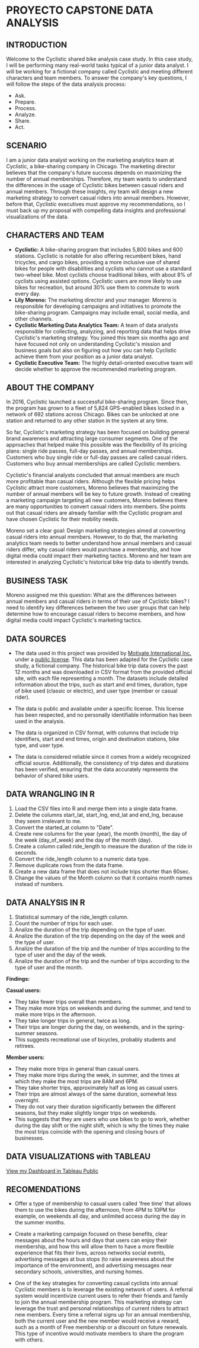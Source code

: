 # PROYECTO CAPSTONE DATA ANALYSIS

## INTRODUCTION

Welcome to the Cyclistic shared bike analysis case study. In this case study, I will be performing many real-world tasks typical of a junior data analyst. I will be working for a fictional company called Cyclistic and meeting different characters and team members. To answer the company's key questions, I will follow the steps of the data analysis process:
* Ask.
* Prepare.
* Process.
* Analyze.
* Share.
* Act.
  
## SCENARIO

I am a junior data analyst working on the marketing analytics team at Cyclistic, a bike-sharing company in Chicago. The marketing director believes that the company's future success depends on maximizing the number of annual memberships. Therefore, my team wants to understand the differences in the usage of Cyclistic bikes between casual riders and annual members. Through these insights, my team will design a new marketing strategy to convert casual riders into annual members. However, before that, Cyclistic executives must approve my recommendations, so I must back up my proposal with compelling data insights and professional visualizations of the data.

## CHARACTERS AND TEAM

* **Cyclistic:** A bike-sharing program that includes 5,800 bikes and 600 stations. Cyclistic is notable for also offering recumbent bikes, hand tricycles, and cargo bikes, providing a more inclusive use of shared bikes for people with disabilities and cyclists who cannot use a standard two-wheel bike. Most cyclists choose traditional bikes, with about 8% of cyclists using assisted options. Cyclistic users are more likely to use bikes for recreation, but around 30% use them to commute to work every day.
* **Lily Moreno:** The marketing director and your manager. Moreno is responsible for developing campaigns and initiatives to promote the bike-sharing program. Campaigns may include email, social media, and other channels.
* **Cyclistic Marketing Data Analytics Team:** A team of data analysts responsible for collecting, analyzing, and reporting data that helps drive Cyclistic's marketing strategy. You joined this team six months ago and have focused not only on understanding Cyclistic's mission and business goals but also on figuring out how you can help Cyclistic achieve them from your position as a junior data analyst.
* **Cyclistic Executive Team:** The highly detail-oriented executive team will decide whether to approve the recommended marketing program.

## ABOUT THE COMPANY

In 2016, Cyclistic launched a successful bike-sharing program. Since then, the program has grown to a fleet of 5,824 GPS-enabled bikes locked in a network of 692 stations across Chicago. Bikes can be unlocked at one station and returned to any other station in the system at any time.

So far, Cyclistic's marketing strategy has been focused on building general brand awareness and attracting large consumer segments. One of the approaches that helped make this possible was the flexibility of its pricing plans: single ride passes, full-day passes, and annual memberships. Customers who buy single ride or full-day passes are called casual riders. Customers who buy annual memberships are called Cyclistic members.

Cyclistic's financial analysts concluded that annual members are much more profitable than casual riders. Although the flexible pricing helps Cyclistic attract more customers, Moreno believes that maximizing the number of annual members will be key to future growth. Instead of creating a marketing campaign targeting all new customers, Moreno believes there are many opportunities to convert casual riders into members. She points out that casual riders are already familiar with the Cyclistic program and have chosen Cyclistic for their mobility needs.

Moreno set a clear goal: Design marketing strategies aimed at converting casual riders into annual members. However, to do that, the marketing analytics team needs to better understand how annual members and casual riders differ, why casual riders would purchase a membership, and how digital media could impact their marketing tactics. Moreno and her team are interested in analyzing Cyclistic's historical bike trip data to identify trends.

## BUSINESS TASK

Moreno assigned me this question: What are the differences between annual members and casual riders in terms of their use of Cyclistic bikes?
I need to identify key differences between the two user groups that can help determine how to encourage casual riders to become members, and how digital media could impact Cyclistic's marketing tactics.

## DATA SOURCES

* The data used in this project was provided by [Motivate International Inc.](https://divvy-tripdata.s3.amazonaws.com/index.html) under a [public license](https://divvybikes.com/data-license-agreement). This data has been adapted for the Cyclistic case study, a fictional company. The historical bike trip data covers the past 12 months and was downloaded in CSV format from the provided official site, with each file representing a month. The datasets include detailed information about the trips, such as start and end times, duration, type of bike used (classic or electric), and user type (member or casual rider).

* The data is public and available under a specific license. This license has been respected, and no personally identifiable information has been used in the analysis.

* The data is organized in CSV format, with columns that include trip identifiers, start and end times, origin and destination stations, bike type, and user type.

* The data is considered reliable since it comes from a widely recognized official source. Additionally, the consistency of trip dates and durations has been verified, ensuring that the data accurately represents the behavior of shared bike users.

## DATA WRANGLING IN R

1. Load the CSV files into R and merge them into a single data frame.
2. Delete the columns start_lat, start_lng, end_lat and end_lng, because they seem irrelevant to me.
3. Convert the started_at column to "Date".
4. Create new columns for the year (year), the month (month), the day of the week (day_of_week) and the day of the month (day).
5. Create a column called ride_length to measure the duration of the ride in seconds.
6. Convert the ride_length column to a numeric data type.
7. Remove duplicate rows from the data frame.
8. Create a new data frame that does not include trips shorter than 60sec.
9. Change the values ​​of the Month column so that it contains month names instead of numbers.

## DATA ANALYSIS IN R

1. Statistical summary of the ride_length column.
2. Count the number of trips for each user.
3. Analize the duration of the trip depending on the type of user.
4. Analize the duration of the trip depending on the day of the week and the type of user.
5. Analize the duration of the trip and the number of trips according to the type of user and the day of the week.
6. Analize the duration of the trip and the number of trips according to the type of user and the month.

**Findings:**

**Casual users:**

* They take fewer trips overall than members.
* They make more trips on weekends and during the summer, and tend to make more trips in the afternoon.
* They take longer trips in general, twice as long. 
* Their trips are longer during the day, on weekends, and in the spring-summer seasons.
* This suggests recreational use of bicycles, probably students and retirees.

**Member users:**

* They make more trips in general than casual users.
* They make more trips during the week, in summer, and the times at which they make the most trips are 8AM and 6PM.
* They take shorter trips, approximately half as long as casual users.
* Their trips are almost always of the same duration, somewhat less overnight. 
* They do not vary their duration significantly between the different seasons, but they make slightly longer trips on weekends.
* This suggests that they are users who use bikes to go to work, whether during the day shift or the night shift, which is why the times they make the most trips coincide with the opening and closing hours of businesses.

## DATA VISUALIZATIONS with TABLEAU

[View my Dashboard in Tableau Public](https://public.tableau.com/app/profile/mar.a.del.carmen.mart.n.rodr.guez/viz/Cyclisticproject_17369912676980/Dashboard1)

## RECOMENDATIONS

* Offer a type of membership to casual users called 'free time' that allows them to use the bikes during the afternoon, from 4PM to 10PM for example, on weekends all day, and unlimited access during the day in the summer months.

* Create a marketing campaign focused on these benefits, clear messages about the hours and days that users can enjoy their membership, and how this will allow them to have a more flexible experience that fits their lives, across networks social events, advertising messages at bus stops (to raise awareness about the importance of the environment), and advertising messages near secondary schools, universities, and nursing homes.

* One of the key strategies for converting casual cyclists into annual Cyclistic members is to leverage the existing network of users. A referral system would incentivize current users to refer their friends and family to join the annual membership program. This marketing strategy can leverage the trust and personal relationships of current riders to attract new members. Every time a referral signs up for an annual membership, both the current user and the new member would receive a reward, such as a month of Free membership or a discount on future renewals. This type of incentive would motivate members to share the program with others.



















